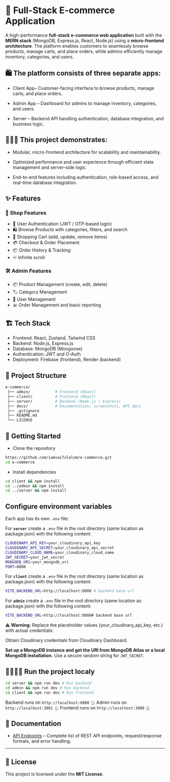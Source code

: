 # 🛒 Full-Stack E-commerce Application

A high-performance **full-stack e-commerce web application** built with the **MERN stack** (MongoDB, Express.js, React, Node.js) using a **micro-frontend architecture**. The platform enables customers to seamlessly browse products, manage carts, and place orders, while admins efficiently manage inventory, categories, and users.

## 🛍️ The platform consists of three separate apps:

- Client App– Customer-facing interface to browse products, manage carts, and place orders.

- Admin App – Dashboard for admins to manage inventory, categories, and users.

- Server – Backend API handling authentication, database integration, and business logic.

## 👨🏻‍💻 This project demonstrates:

- Modular, micro-frontend architecture for scalability and maintainability.

- Optimized performance and user experience through efficient state management and server-side logic.

- End-to-end features including authentication, role-based access, and real-time database integration.

## ✨ Features
### 👤 Shop Features

- 🔐 User Authentication (JWT / OTP-based login)
- 🛍 Browse Products with categories, filters, and search
- 🛒 Shopping Cart (add, update, remove items)
- 💳 Checkout & Order Placement
- 📦 Order History & Tracking
- ♾️ Infinite scroll

### 🛠 Admin Features

- 📦 Product Management (create, edit, delete)
- 🏷 Category Management
- 👥 User Management
- 📊 Order Management and basic reporting

## 🏗 Tech Stack

- Frontend: React, Zustand, Tailwind CSS
- Backend: Node.js, Express.js
- Database: MongoDB (Mongoose)
- Authentication: JWT and O-Auth
- Deployment: Firebase (frontend), Render (backend)



## 📂 Project Structure

```bash
e-commerce/
 ├── admin/           # Frontend (React)
 ├── client/          # Frontend (React)
 ├── server/          # Backend (Node.js / Express)
 ├── docs/            # Documentation, screenshots, API docs
 ├── .gitignore
 ├── README.md
 └── LICENSE
```

## 🚀 Getting Started

- Clone the repository

```bash 
https://github.com/iamsaifulalom/e-commerce.git
cd e-commerce
```
- Install dependencies

```bash 
cd client && npm install
cd ../admin && npm install
cd ../server && npm install
```

## Configure environment variables
Each app has its own `.env` file:

For **``server``** create a `.env` file in the root directory (same location as package.json) with the following content:
```bash
CLOUDINARY_API_KEY=your_cloudinary_api_key
CLOUDINARY_API_SECRET=your_cloudinary_api_secret
CLOUDINARY_CLOUD_NAME=your_cloudinary_cloud_name
JWT_SECRET=your_jwt_secret
MONGODB_URI=your_mongodb_uri
PORT=8080
```

For **``client``** create a `.env` file in the root directory (same location as package.json) with the following content:

```bash
VITE_BACKEND_URL=http://localhost:8080 # backend base url
```
For **``admin``** create a `.env` file in the root directory (same location as package.json) with the following content:

```bash
VITE_BACKEND_URL=http://localhost:8080# backend base url
```
⚠️ **Warning:** 
Replace the placeholder values (your_cloudinary_api_key, etc.) with actual credentials:

Obtain Cloudinary credentials from Cloudinary Dashboard.

**Set up a MongoDB instance and get the URI from MongoDB Atlas or a local MongoDB installation.**
Use a secure random string for `JWT_SECRET`.

## 🏃🏻‍♂️‍➡️ Run the project localy

```bash 
cd server && npm run dev # Run backend
cd admin && npm run dev # Run backend
cd client && npm run dev # Run frontend
```

Backend runs on ``http://localhost:8080 🎉``.
Admin runs on ``http://localhost:3001 🎉``.
Frontend runs on ``http://localhost:3000 🎉``.
## 📄 Documentation

- [API Endpoints](docs/API_REFERENCE.md) – Complete list of REST API endpoints, request/response formats, and error handling.

---


## 📜 License

This project is licensed under the **MIT License**.